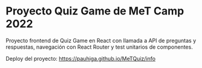 # Proyecto Quiz Game de MeT Camp 2022

Proyecto frontend de Quiz Game en React con llamada a API de preguntas y respuestas, navegación con React Router y test unitarios de componentes.

Deploy del proyecto:
https://pauhiga.github.io/MeTQuiz/info
